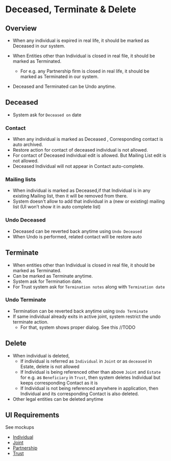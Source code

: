 # Deceased, Terminate & Delete

## Overview

- When any individual is expired in real life, it should be marked as Deceased in our system.
- When Entities other than Individual is closed in real file, it should be marked as Terminated. 
  - For e.g. any Partnership firm is closed in real life, it should be marked as Terminated in our system.

- Deceased and Terminated can be Undo anytime.

## Deceased

- System ask for `Deceased on` date

### Contact

- When any individual is marked as Deceased , Corresponding contact is auto archived.
- Restore action for contact of deceased individual is not allowed.
- For contact of Deceased individual edit is allowed. But Mailing List edit is not allowed.
- Deceased Individual will not appear in Contact auto-complete. 

### Mailing lists

- When individual is marked as Deceased,if that Individual is in any existing Mailing list, then it will be removed from there. 
- System doesn't allow to add that individual in a (new or existing) mailing list (UI won’t show it in auto complete list)

### Undo Deceased

- Deceased can be reverted back anytime using `Undo Deceased`
- When Undo is performed, related contact will be restore auto

## Terminate

- When entities other than Individual is closed in real file, it should be marked as Terminated. 
- Can be marked as Terminate anytime.
- System ask for Termination date.
- For Trust system ask for `Termination notes` along with `Termination date`

### Undo Terminate

- Termination can be reverted back anytime using `Undo Terminate`
- If same individual already exits in active joint, system restrict the undo terminate action. 
  - For that, system shows proper dialog. See this //TODO


## Delete

- When individual is deleted, 
  - If individual is referred  as `Individual` in `Joint` or as `deceased` in Estate, delete is not allowed
  - If Individual is being referenced other than above `Joint` and `Estate` for e.g. as `Beneficiary` in `Trust`, then system deletes Individual but keeps corresponding Contact as it is 
  - If Individual is not being referenced anywhere in application, then Individual and its corresponding Contact is also deleted. 
- Other legal entities can be deleted anytime

## UI Requirements

See mockups

- [Individual](https://drive.google.com/drive/u/0/folders/1AiOKWn-dF54_9tZ_e4M-7PPhcLNPrfYV)
- [Joint](https://drive.google.com/drive/u/0/folders/1ndv-V3XBKHnA7gg_v9YK99o6_b9Ybj-x)
- [Partnership](https://drive.google.com/drive/u/0/folders/1pz49vTxi-G_5akRIZldifbmwWGPxsMKp)
- [Trust](https://drive.google.com/drive/u/0/folders/1A7_nX8sogd3ntkqPAPmbxAtUPz8EPaBO)